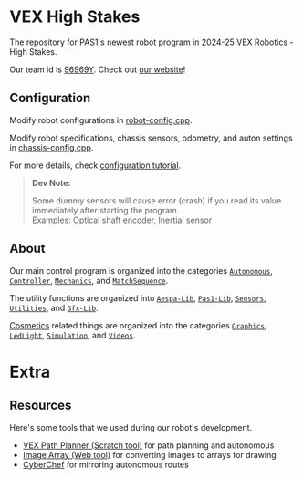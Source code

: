 # VEX High Stakes

The repository for PAS1's newest robot program in 2024-25 VEX Robotics - High Stakes.

Our team id is [96969Y](https://www.robotevents.com/teams/VRC/96969Y). Check out [our website](https://mariochao.github.io/vex-pas1/)!


## Configuration

Modify robot configurations in [robot-config.cpp](./src/robot-config.cpp).

Modify robot specifications, chassis sensors, odometry, and auton settings in [chassis-config.cpp](./src/chassis-config.cpp).

For more details, check [configuration tutorial](./configuration.md).

> **Dev Note:**
>
> Some dummy sensors will cause error (crash) if you read its value immediately after starting the program.<br>
> Examples: Optical shaft encoder, Inertial sensor


## About

Our main control program is organized into the categories [`Autonomous`](./include/Autonomous/), [`Controller`](./include/Controller/), [`Mechanics`](./include/Mechanics/), and [`MatchSequence`](./include/MatchSequence/).

The utility functions are organized into [`Aespa-Lib`](./include/Aespa-Lib/), [`Pas1-Lib`](./include/Pas1-Lib/), [`Sensors`](./include/Sensors/), [`Utilities`](./include/Utilities/), and [`Gfx-Lib`](./include/Gfx-Lib/).

[Cosmetics](./include/Cosmetics/) related things are organized into the categories [`Graphics`](./include/Cosmetics/Graphics/), [`LedLight`](./include/Cosmetics/LedLight/), [`Simulation`](./include/Cosmetics/Simulation/), and [`Videos`](./include/Cosmetics/Videos/).


# Extra


## Resources

Here's some tools that we used during our robot's development.
- [VEX Path Planner (Scratch tool)](https://scratch.mit.edu/projects/921506148/) for path planning and autonomous
- [Image Array (Web tool)](https://mariochao.github.io/image-array/) for converting images to arrays for drawing
- [CyberChef](https://gchq.github.io/CyberChef/) for mirroring autonomous routes
